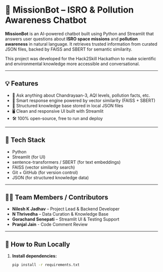 # 🚀 MissionBot – ISRO & Pollution Awareness Chatbot

**MissionBot** is an AI-powered chatbot built using Python and Streamlit that answers user questions about **ISRO space missions** and **pollution awareness** in natural language. It retrieves trusted information from curated JSON files, backed by FAISS and SBERT for semantic similarity.

This project was developed for the Hack2Skill Hackathon to make scientific and environmental knowledge more accessible and conversational.

---

## 💡 Features

- 🔎 Ask anything about Chandrayaan-3, AQI levels, pollution facts, etc.
- 🧠 Smart response engine powered by vector similarity (FAISS + SBERT)
- 🧾 Structured knowledge base stored in local JSON files
- 🖥️ Clean and responsive UI built with Streamlit
- 🛠️ 100% open-source, free to run and deploy

---

## 🧰 Tech Stack

- Python
- Streamlit (for UI)
- sentence-transformers / SBERT (for text embeddings)
- FAISS (vector similarity search)
- Git + GitHub (for version control)
- JSON (for structured knowledge data)

---

## 👨‍💻 Team Members / Contributors

- **Nilesh K Jadhav** – Project Lead & Backend Developer  
- **N Thrivedha** – Data Curation & Knowledge Base  
- **Gorachand Senepati** – Streamlit UI & Testing Support
- **Pranjal Jain** - Code Comment Review

---

## 🚀 How to Run Locally

1. **Install dependencies:**
   ```bash
   pip install -r requirements.txt
   